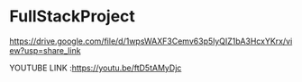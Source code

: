 # FullStackProject
https://drive.google.com/file/d/1wpsWAXF3Cemv63p5lyQIZ1bA3HcxYKrx/view?usp=share_link

YOUTUBE LINK :https://youtu.be/ftD5tAMyDjc
